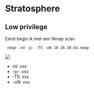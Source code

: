 # Stratosphere

## Low privilege

Eerst begin ik met een Nmap scan

``` nmap -sV -p- -T5 -oN 10.10.10.64.nmap```

<img src="images/stratosphere/1.png" />

<ul>
	<li>sV: xxx </li>
	<li>-p-: xxx </li>
	<li>-T5: xxx </li>
	<li>-oN: xxx </li>
</ul>

